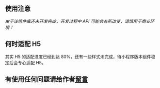 ## 使用注意

*由于该组件库还未开发完成，开发过程中 API 可能会有所改变，请慎用于商业环境！*



## 何时适配 H5

其实 H5 的适配进度已经到达 80%，还有一些样式未完成，待小程序版本组件稳定后会专心适配 H5。



## 有使用任何问题请给作者[留言](https://github.com/yinLiangDream/mp-colorui/issues)
